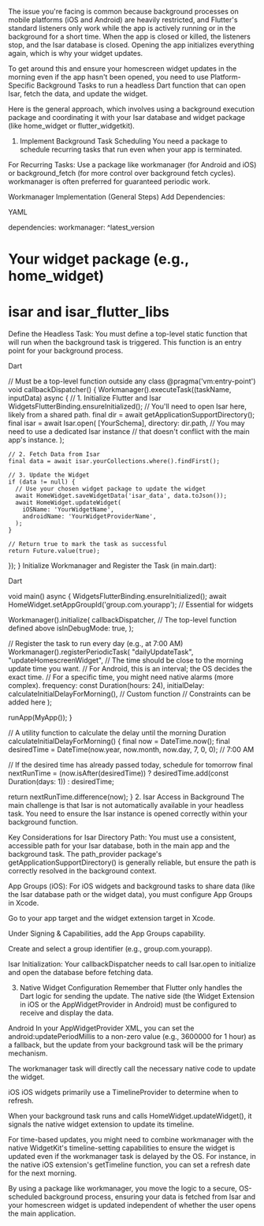 The issue you're facing is common because background processes on mobile platforms (iOS and Android) are heavily restricted, and Flutter's standard listeners only work while the app is actively running or in the background for a short time. When the app is closed or killed, the listeners stop, and the Isar database is closed. Opening the app initializes everything again, which is why your widget updates.

To get around this and ensure your homescreen widget updates in the morning even if the app hasn't been opened, you need to use Platform-Specific Background Tasks to run a headless Dart function that can open Isar, fetch the data, and update the widget.

Here is the general approach, which involves using a background execution package and coordinating it with your Isar database and widget package (like home_widget or flutter_widgetkit).

1. Implement Background Task Scheduling
You need a package to schedule recurring tasks that run even when your app is terminated.

For Recurring Tasks: Use a package like workmanager (for Android and iOS) or background_fetch (for more control over background fetch cycles). workmanager is often preferred for guaranteed periodic work.

Workmanager Implementation (General Steps)
Add Dependencies:

YAML

dependencies:
  workmanager: ^latest_version
  # Your widget package (e.g., home_widget)
  # isar and isar_flutter_libs
Define the Headless Task:
You must define a top-level static function that will run when the background task is triggered. This function is an entry point for your background process.

Dart

// Must be a top-level function outside any class
@pragma('vm:entry-point')
void callbackDispatcher() {
  Workmanager().executeTask((taskName, inputData) async {
    // 1. Initialize Flutter and Isar
    WidgetsFlutterBinding.ensureInitialized();
    // You'll need to open Isar here, likely from a shared path.
    final dir = await getApplicationSupportDirectory();
    final isar = await Isar.open(
      [YourSchema], 
      directory: dir.path,
      // You may need to use a dedicated Isar instance 
      // that doesn't conflict with the main app's instance.
    );

    // 2. Fetch Data from Isar
    final data = await isar.yourCollections.where().findFirst(); 

    // 3. Update the Widget
    if (data != null) {
      // Use your chosen widget package to update the widget
      await HomeWidget.saveWidgetData('isar_data', data.toJson()); 
      await HomeWidget.updateWidget(
        iOSName: 'YourWidgetName',
        androidName: 'YourWidgetProviderName',
      );
    }

    // Return true to mark the task as successful
    return Future.value(true);
  });
}
Initialize Workmanager and Register the Task (in main.dart):

Dart

void main() async {
  WidgetsFlutterBinding.ensureInitialized();
  await HomeWidget.setAppGroupId('group.com.yourapp'); // Essential for widgets

  Workmanager().initialize(
    callbackDispatcher, // The top-level function defined above
    isInDebugMode: true,
  );

  // Register the task to run every day (e.g., at 7:00 AM)
  Workmanager().registerPeriodicTask(
    "dailyUpdateTask",
    "updateHomescreenWidget",
    // The time should be close to the morning update time you want.
    // For Android, this is an interval; the OS decides the exact time.
    // For a specific time, you might need native alarms (more complex).
    frequency: const Duration(hours: 24),
    initialDelay: calculateInitialDelayForMorning(), // Custom function
    // Constraints can be added here
  );

  runApp(MyApp());
}

// A utility function to calculate the delay until the morning
Duration calculateInitialDelayForMorning() {
  final now = DateTime.now();
  final desiredTime = DateTime(now.year, now.month, now.day, 7, 0, 0); // 7:00 AM

  // If the desired time has already passed today, schedule for tomorrow
  final nextRunTime = (now.isAfter(desiredTime))
      ? desiredTime.add(const Duration(days: 1))
      : desiredTime;

  return nextRunTime.difference(now);
}
2. Isar Access in Background
The main challenge is that Isar is not automatically available in your headless task. You need to ensure the Isar instance is opened correctly within your background function.

Key Considerations for Isar
Directory Path: You must use a consistent, accessible path for your Isar database, both in the main app and the background task. The path_provider package's getApplicationSupportDirectory() is generally reliable, but ensure the path is correctly resolved in the background context.

App Groups (iOS): For iOS widgets and background tasks to share data (like the Isar database path or the widget data), you must configure App Groups in Xcode.

Go to your app target and the widget extension target in Xcode.

Under Signing & Capabilities, add the App Groups capability.

Create and select a group identifier (e.g., group.com.yourapp).

Isar Initialization: Your callbackDispatcher needs to call Isar.open to initialize and open the database before fetching data.

3. Native Widget Configuration
Remember that Flutter only handles the Dart logic for sending the update. The native side (the Widget Extension in iOS or the AppWidgetProvider in Android) must be configured to receive and display the data.

Android
In your AppWidgetProvider XML, you can set the android:updatePeriodMillis to a non-zero value (e.g., 3600000 for 1 hour) as a fallback, but the update from your background task will be the primary mechanism.

The workmanager task will directly call the necessary native code to update the widget.

iOS
iOS widgets primarily use a TimelineProvider to determine when to refresh.

When your background task runs and calls HomeWidget.updateWidget(), it signals the native widget extension to update its timeline.

For time-based updates, you might need to combine workmanager with the native WidgetKit's timeline-setting capabilities to ensure the widget is updated even if the workmanager task is delayed by the OS. For instance, in the native iOS extension's getTimeline function, you can set a refresh date for the next morning.

By using a package like workmanager, you move the logic to a secure, OS-scheduled background process, ensuring your data is fetched from Isar and your homescreen widget is updated independent of whether the user opens the main application.